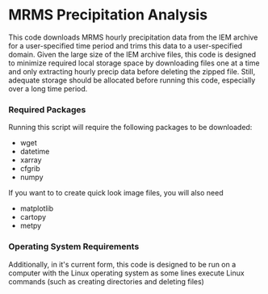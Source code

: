 # MRMS Precipitation Analysis

This code downloads MRMS hourly precipitation data from the IEM archive for a user-specified time period and trims this data to a user-specified domain. Given the large size of the IEM archive files, this code is designed to minimize required local storage space by downloading files one at a time and only extracting hourly precip data before deleting the zipped file. Still, adequate storage should be allocated before running this code, especially over a long time period.

### Required Packages
Running this script will require the following packages to be downloaded:
- wget
- datetime
- xarray
- cfgrib
- numpy

If you want to to create quick look image files, you will also need
- matplotlib
- cartopy
- metpy

### Operating System Requirements
Additionally, in it's current form, this code is designed to be run on a computer with the Linux operating system as some lines execute Linux commands (such as creating directories and deleting files)
